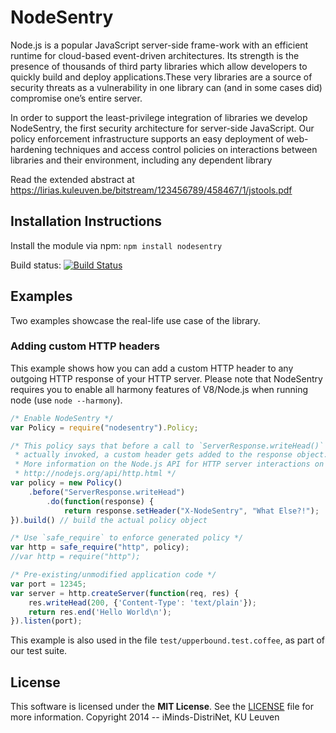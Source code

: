 # NodeSentry

Node.js is a popular JavaScript server-side frame-work with an efficient runtime for cloud-based event-driven architectures. Its strength is the presence of thousands of third party libraries which allow developers to quickly build and deploy applications.These very libraries are a source of security threats as a vulnerability in one library can (and in some cases did) compromise one’s entire server. 

In order to support the least-privilege integration of libraries we develop NodeSentry, the first security architecture for server-side JavaScript. Our policy enforcement infrastructure supports an easy deployment of web-hardening techniques and access control policies on interactions between libraries and their environment, including any dependent library

Read the extended abstract at https://lirias.kuleuven.be/bitstream/123456789/458467/1/jstools.pdf

## Installation Instructions

Install the module via npm: `npm install nodesentry`

Build status: [![Build Status](https://travis-ci.org/WillemDeGroef/nodesentry.svg?branch=master)](https://travis-ci.org/WillemDeGroef/nodesentry)

## Examples

Two examples showcase the real-life use case of the library.

### Adding custom HTTP headers

This example shows how you can add a custom HTTP header to any outgoing HTTP response of your HTTP server.
Please note that NodeSentry requires you to enable all harmony features of V8/Node.js when running node (use `node --harmony`).

```javascript
/* Enable NodeSentry */
var Policy = require("nodesentry").Policy;

/* This policy says that before a call to `ServerResponse.writeHead()` is
 * actually invoked, a custom header gets added to the response object.
 * More information on the Node.js API for HTTP server interactions on
 * http://nodejs.org/api/http.html */
var policy = new Policy()
    .before("ServerResponse.writeHead")
        .do(function(response) {
            return response.setHeader("X-NodeSentry", "What Else?!");
}).build() // build the actual policy object

/* Use `safe_require` to enforce generated policy */
var http = safe_require("http", policy);
//var http = require("http");

/* Pre-existing/unmodified application code */
var port = 12345;
var server = http.createServer(function(req, res) {
    res.writeHead(200, {'Content-Type': 'text/plain'});
    return res.end('Hello World\n');
}).listen(port);
```

This example is also used in the file `test/upperbound.test.coffee`, as part of our test suite.

## License

This software is licensed under the **MIT License**. See the [LICENSE](LICENSE) file for more information.
Copyright 2014 -- iMinds-DistriNet, KU Leuven

